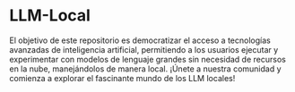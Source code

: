# LLM-Local
El objetivo de este repositorio es democratizar el acceso a tecnologías avanzadas de inteligencia artificial, permitiendo a los usuarios ejecutar y experimentar con modelos de lenguaje grandes sin necesidad de recursos en la nube, manejándolos de manera local. ¡Únete a nuestra comunidad y comienza a explorar el fascinante mundo de los LLM locales!
